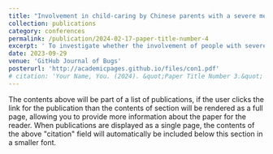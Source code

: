 ```yaml
---
title: "Involvement in child-caring by Chinese parents with a severe mental illness: Are there any differences in their children’s experiences of trauma and socialemotional outcomes?"
collection: publications
category: conferences
permalink: /publication/2024-02-17-paper-title-number-4
excerpt: ' To investigate whether the involvement of people with severe mental illness (SMI) in care affects their offspring's childhood trauma and socialemotional outcomes.'
date: 2023-09-29
venue: 'GitHub Journal of Bugs'
posterurl: 'http://academicpages.github.io/files/con1.pdf'
# citation: 'Your Name, You. (2024). &quot;Paper Title Number 3.&quot; <i>GitHub Journal of Bugs</i>. 1(3).'
---
```


The contents above will be part of a list of publications, if the user clicks the link for the publication than the contents of section will be rendered as a full page, allowing you to provide more information about the paper for the reader. When publications are displayed as a single page, the contents of the above "citation" field will automatically be included below this section in a smaller font.

